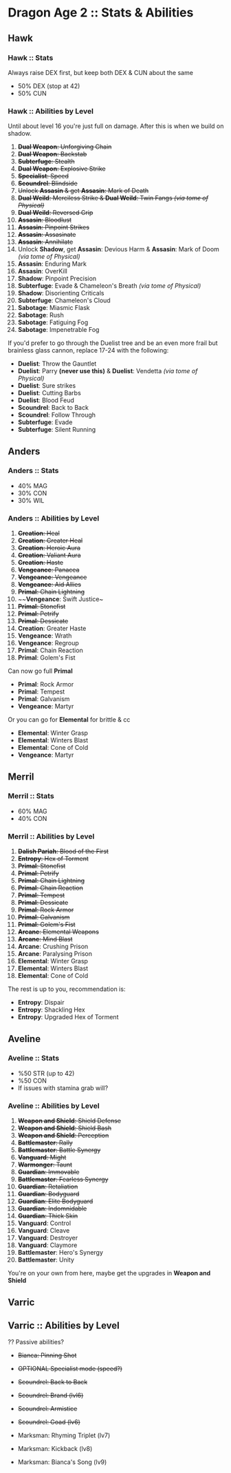 # Dragon Age 2 :: Stats & Abilities

## Hawk

### Hawk :: Stats

Always raise DEX first, but keep both DEX & CUN about the same

- 50% DEX (stop at 42)
- 50% CUN

### Hawk :: Abilities by Level

Until about level 16 you're just full on damage. After this is when we build on shadow.

1. ~~**Dual Weapon**: Unforgiving Chain~~
1. ~~**Dual Weapon**: Backstab~~
1. ~~**Subterfuge**: Stealth~~
1. ~~**Dual Weapon**: Explosive Strike~~
1. ~~**Specialist**: Speed~~
1. ~~**Scoundrel**: Blindside~~
1. ~~Unlock **Assasin** & get **Assasin**: Mark of Death~~
1. ~~**Dual Weild**: Merciless Strike & **Dual Weild**: Twin Fangs *(via tome of Physical)*~~
1. ~~**Dual Weild**: Reversed Grip~~
1. ~~**Assasin**: Bloodlust~~
1. ~~**Assasin**: Pinpoint Strikes~~
1. ~~**Assasin**: Assasinate~~
1. ~~**Assasin**: Annihilate~~
1. Unlock **Shadow**, get **Assasin**: Devious Harm & **Assasin**: Mark of Doom *(via tome of Physical)*
1. **Assasin**: Enduring Mark
1. **Assasin**: OverKill
1. **Shadow**: Pinpoint Precision
1. **Subterfuge**: Evade & Chameleon's Breath *(via tome of Physical)*
1. **Shadow**: Disorienting Criticals
1. **Subterfuge**: Chameleon's Cloud
1. **Sabotage**: Miasmic Flask
1. **Sabotage**: Rush
1. **Sabotage**: Fatiguing Fog
1. **Sabotage**: Impenetrable Fog

If you'd prefer to go through the Duelist tree and be an even more frail but brainless glass cannon, replace 17-24 with the following:

- **Duelist**: Throw the Gauntlet
- **Duelist**: Parry **(never use this)** & **Duelist**: Vendetta *(via tome of Physical)*
- **Duelist**: Sure strikes
- **Duelist**: Cutting Barbs
- **Duelist**: Blood Feud
- **Scoundrel**: Back to Back
- **Scoundrel**: Follow Through
- **Subterfuge**: Evade
- **Subterfuge**: Silent Running

## Anders

### Anders :: Stats

- 40% MAG
- 30% CON
- 30% WIL

### Anders :: Abilities by Level

1. ~~**Creation**: Heal~~
1. ~~**Creation**: Greater Heal~~
1. ~~**Creation**: Heroic Aura~~
1. ~~**Creation**: Valiant Aura~~
1. ~~**Creation**: Haste~~
1. ~~**Vengeance**: Panacea~~
1. ~~**Vengeance**: Vengeance~~
1. ~~**Vengeance**: Aid Allies~~
1. ~~**Primal**: Chain Lightning~~
1. ~~**Vengeance**: Swift Justice~
1. ~~**Primal**: Stonefist~~
1. ~~**Primal**: Petrify~~
1. ~~**Primal**: Dessicate~~
1. **Creation**: Greater Haste
1. **Vengeance**: Wrath
1. **Vengeance**: Regroup
1. **Primal**: Chain Reaction
1. **Primal**: Golem's Fist

Can now go full **Primal**

- **Primal**: Rock Armor
- **Primal**: Tempest
- **Primal**: Galvanism
- **Vengeance**: Martyr

Or you can go for **Elemental** for brittle & cc

- **Elemental**: Winter Grasp
- **Elemental**: Winters Blast
- **Elemental**: Cone of Cold
- **Vengeance**: Martyr

## Merril

### Merril :: Stats

- 60% MAG
- 40% CON

### Merril :: Abilities by Level

1. ~~**Dalish Pariah**: Blood of the First~~
1. ~~**Entropy**: Hex of Torment~~
1. ~~**Primal**: Stonefist~~
1. ~~**Primal**: Petrify~~
1. ~~**Primal**: Chain Lightning~~
1. ~~**Primal**: Chain Reaction~~
1. ~~**Primal**: Tempest~~
1. ~~**Primal**: Dessicate~~
1. ~~**Primal**: Rock Armor~~
1. ~~**Primal**: Galvanism~~
1. ~~**Primal**: Golem's Fist~~
1. ~~**Arcane**: Elemental Weapons~~
1. ~~**Arcane**: Mind Blast~~
1. **Arcane**: Crushing Prison
1. **Arcane**: Paralysing Prison
1. **Elemental**: Winter Grasp
1. **Elemental**: Winters Blast
1. **Elemental**: Cone of Cold

The rest is up to you, recommendation is:

- **Entropy**: Dispair
- **Entropy**: Shackling Hex
- **Entropy**: Upgraded Hex of Torment

## Aveline

### Aveline :: Stats

- %50 STR (up to 42)
- %50 CON
- If issues with stamina grab will?

### Aveline :: Abilities by Level

1. ~~**Weapon and Shield**: Shield Defense~~
1. ~~**Weapon and Shield**: Shield Bash~~
1. ~~**Weapon and Shield**: Perception~~
1. ~~**Battlemaster**: Rally~~
1. ~~**Battlemaster**: Battle Synergy~~
1. ~~**Vanguard**: Might~~
1. ~~**Warmonger**: Taunt~~
1. ~~**Guardian**: Immovable~~
1. ~~**Battlemaster**: Fearless Synergy~~
1. ~~**Guardian**: Retaliation~~
1. ~~**Guardian**: Bodyguard~~
1. ~~**Guardian**: Elite Bodyguard~~
1. ~~**Guardian**: Indomnidable~~
1. ~~**Guardian**: Thick Skin~~
1. **Vanguard**: Control
1. **Vanguard**: Cleave
1. **Vanguard**: Destroyer
1. **Vanguard**: Claymore
1. **Battlemaster**: Hero's Synergy
1. **Battlemaster**: Unity

You're on your own from here, maybe get the upgrades in **Weapon and Shield**

## Varric

## Varric :: Abilities by Level

?? Passive abilities?

- ~~Bianca: Pinning Shot~~
- ~~OPTIONAL Specialist mode (speed?)~~
- ~~Scoundrel: Back to Back~~
- ~~Scoundrel: Brand (lvl6)~~
- ~~Scoundrel: Armistice~~
- ~~Scoundrel: Goad (lv6)~~

- Marksman: Rhyming Triplet (lv7)
- Marksman: Kickback (lv8)
- Marksman: Bianca's Song (lv9)
